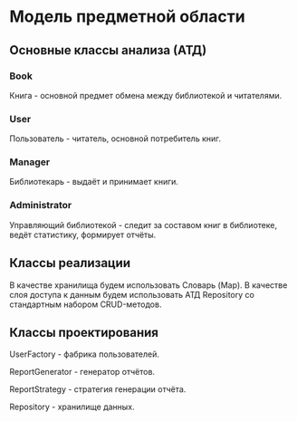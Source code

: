 # Модель предметной области

## Основные классы анализа (АТД)

### Book

Книга - основной предмет обмена между библиотекой и читателями.

### User

Пользователь - читатель, основной потребитель книг.

### Manager

Библиотекарь - выдаёт и принимает книги.

### Administrator

Управляющий библиотекой - следит за составом книг в библиотеке, ведёт статистику, формирует отчёты.


## Классы реализации

В качестве хранилища будем использовать Словарь (Map).
В качестве слоя доступа к данным будем использовать АТД Repository со стандартным набором CRUD-методов.

## Классы проектирования

UserFactory - фабрика пользователей.

ReportGenerator - генератор отчётов.

ReportStrategy - стратегия генерации отчёта. 

Repository - хранилище данных.
